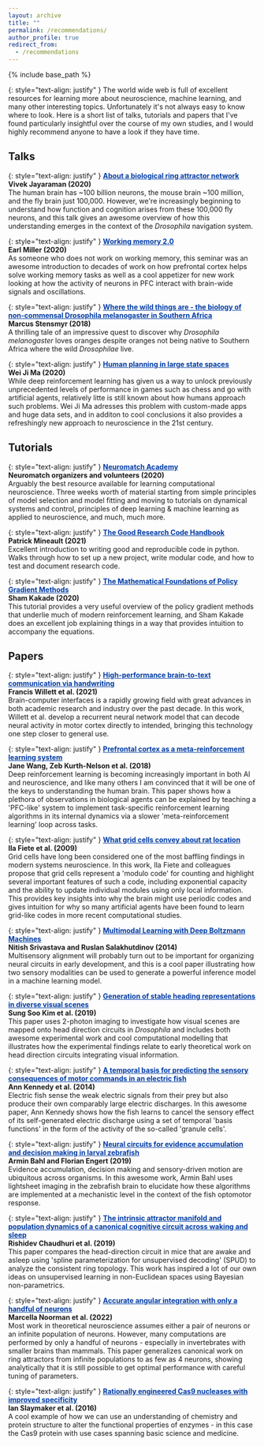 ```yaml
---
layout: archive
title: ""
permalink: /recommendations/
author_profile: true
redirect_from:
  - /recommendations
---
```


{% include base_path %}

<head>
<style>
a.rec:link {
  color: #003CA4;
  background-color: transparent;
  text-decoration: underline;
  font-weight:bold;
}
a.rec:visited {
  color: #003CA4;
  background-color: transparent;
  text-decoration: underline;
  font-weight:bold;
}
</style>
</head>

{: style="text-align: justify" }
The world wide web is full of excellent resources for learning more about neuroscience, machine learning, and many other interesting topics.
Unfortunately it's not always easy to know where to look.
Here is a short list of talks, tutorials and papers that I've found particularly insightful over the course of my own studies, and I would highly recommend anyone to have a look if they have time.

## Talks

{: style="text-align: justify" }
<a class="rec" href="https://www.youtube.com/watch?v=E29uad2FUVE&t=280s">About a biological ring attractor network</a><br>
<b>Vivek Jayaraman (2020)</b><br>
The human brain has ~100 billion neurons, the mouse brain ~100 million, and the fly brain just 100,000. However, we're increasingly beginning to understand how function and cognition arises from these 100,000 fly neurons, and this talk gives an awesome overview of how this understanding emerges in the context of the <i>Drosophila</i> navigation system.

{: style="text-align: justify" }
<a class="rec" href="https://bcs.mit.edu/news-events/media/seminar-earl-miller-working-memory-20">Working memory 2.0</a><br>
<b>Earl Miller (2020)</b><br>
As someone who does not work on working memory, this seminar was an awesome introduction to decades of work on how prefrontal cortex helps solve working memory tasks as well as a cool appetizer for new work looking at how the activity of neurons in PFC interact with brain-wide signals and oscillations.

{: style="text-align: justify" }
<a class="rec" href="http://online.kitp.ucsb.edu/online/snav18/stensmyr/">Where the wild things are - the biology of non-commensal Drosophila melanogaster in Southern Africa</a><br>
<b>Marcus Stensmyr (2018)</b><br>
A thrilling tale of an impressive quest to discover why <i>Drosophila melanogaster</i> loves oranges despite oranges not being native to Southern Africa where the wild <i>Drosophilae</i> live.

{: style="text-align: justify" }
<a class="rec" href="https://www.youtube.com/watch?v=55Wse17mXwQ&t=2851s">Human planning in large state spaces</a><br>
<b>Wei Ji Ma (2020)</b><br>
While deep reinforcement learning has given us a way to unlock previously unprecedented levels of performance in games such as chess and go with artificial agents, relatively litte is still known about how humans approach such problems. Wei Ji Ma adresses this problem with custom-made apps and huge data sets, and in additon to cool conclusions it also provides a refreshingly new approach to neuroscience in the 21st century.

## Tutorials

{: style="text-align: justify" }
<a class="rec" href="https://www.neuromatchacademy.org/syllabus">Neuromatch Academy</a><br>
<b>Neuromatch organizers and volunteers (2020)</b><br>
Arguably the best resource available for learning computational neuroscience.
Three weeks worth of material starting from simple principles of model selection and model fitting and moving to tutorials on dynamical systems and control, principles of deep learning & machine learning as applied to neuroscience, and much, much more.

{: style="text-align: justify" }
<a class="rec" href="https://goodresearch.dev/">The Good Research Code Handbook</a><br>
<b>Patrick Mineault (2021)</b><br>
Excellent introduction to writing good and reproducible code in python.
Walks through how to set up a new project, write modular code, and how to test and document research code.

{: style="text-align: justify" }
<a class="rec" href="http://statisticalml.stat.columbia.edu/event/tutorials-on-reinforcement-learning/">The Mathematical Foundations of Policy Gradient Methods</a><br>
<b>Sham Kakade (2020)</b><br>
This tutorial provides a very useful overview of the policy gradient methods that underlie much of modern reinforcement learning, and Sham Kakade does an excellent job explaining things in a way that provides intuition to accompany the equations.

## Papers

{: style="text-align: justify" }
<a class="rec" href="https://www.nature.com/articles/s41586-021-03506-2">High-performance brain-to-text communication via handwriting</a><br>
<b>Francis Willett et al. (2021)</b><br>
Brain-computer interfaces is a rapidly growing field with great advances in both academic research and industry over the past decade.
In this work, Willett et al. develop a recurrent neural network model that can decode neural activity in motor cortex directly to intended, bringing this technology one step closer to general use.

{: style="text-align: justify" }
<a class="rec" href="https://www.nature.com/articles/s41593-018-0147-8#Abs1">Prefrontal cortex as a meta-reinforcement learning system</a><br>
<b>Jane Wang, Zeb Kurth-Nelson et al. (2018)</b><br>
Deep reinforcement learning is becoming increasingly important in both AI and neuroscience, and like many others I am convinced that it will be one of the keys to understanding the human brain. This paper shows how a plethora of observations in biological agents can be explained by teaching a 'PFC-like' system to implement task-specific reinforcement learning algorithms in its internal dynamics via a slower 'meta-reinforcement learning' loop across tasks.

{: style="text-align: justify" }
<a class="rec" href="https://www.nature.com/articles/s41593-018-0147-8#Abs1">What grid cells convey about rat location</a><br>
<b>Ila Fiete et al. (2009)</b><br>
Grid cells have long been considered one of the most baffling findings in modern systems neuroscience. In this work, Ila Fiete and colleagues propose that grid cells represent a 'modulo code' for counting and highlight several important features of such a code, including exponential capacity and the ability to update individual modules using only local information. This provides key insights into why the brain might use periodic codes and gives intuition for why so many artificial agents have been found to learn grid-like codes in more recent computational studies.

{: style="text-align: justify" }
<a class="rec" href="http://jmlr.org/papers/volume15/srivastava14b/srivastava14b.pdf">Multimodal Learning with Deep Boltzmann Machines</a><br>
<b>Nitish Srivastava and Ruslan Salakhutdinov (2014)</b><br>
Multisensory alignment will probably turn out to be important for organizing neural circuits in early development, and this is a cool paper illustrating how two sensory modalities can be used to generate a powerful inference model in a machine learning model.

{: style="text-align: justify" }
<a class="rec" href="https://www.nature.com/articles/s41586-019-1767-1">Generation of stable heading representations in diverse visual scenes</a><br>
<b>Sung Soo Kim et al. (2019)</b><br>
This paper uses 2-photon imaging to investigate how visual scenes are mapped onto head direction circuits in <i>Drosophila</i> and includes both awesome experimental work and cool computational modelling that illustrates how the experimental findings relate to early theoretical work on head direction circuits integrating visual information.

{: style="text-align: justify" }
<a class="rec" href="https://www.nature.com/articles/nn.3650">A temporal basis for predicting the sensory consequences of motor commands in an electric fish</a><br>
<b>Ann Kennedy et al. (2014)</b><br>
Electric fish sense the weak electric signals from their prey but also produce their own comparably large electric discharges. In this awesome paper, Ann Kennedy shows how the fish learns to cancel the sensory effect of its self-generated electric discharge using a set of temporal 'basis functions' in the form of the activity of the so-called 'granule cells'.

{: style="text-align: justify" }
<a class="rec" href="https://www.nature.com/articles/s41593-019-0534-9">Neural circuits for evidence accumulation and decision making in larval zebrafish</a><br>
<b>Armin Bahl and Florian Engert (2019)</b><br>
Evidence accumulation, decision making and sensory-driven motion are ubiquitous across organisms. In this awesome work, Armin Bahl uses lightsheet imaging in the zebrafish brain to elucidate how these algorithms are implemented at a mechanistic level in the context of the fish optomotor response.

{: style="text-align: justify" }
<a class="rec" href="https://www.nature.com/articles/s41593-019-0460-x">The intrinsic attractor manifold and population dynamics of a canonical cognitive circuit across waking and sleep</a><br>
<b>Rishidev Chaudhuri et al. (2019)</b><br>
This paper compares the head-direction circuit in mice that are awake and asleep using 'spline parameterization for unsupervised decoding' (SPUD) to analyze the consistent ring topology. This work has inspired a lot of our own ideas on unsupervised learning in non-Euclidean spaces using Bayesian non-parametrics.

{: style="text-align: justify" }
<a class="rec" href="https://www.biorxiv.org/content/10.1101/2022.05.23.493052v1">Accurate angular integration with only a handful of neurons</a><br>
<b>Marcella Noorman et al. (2022)</b><br>
Most work in theoretical neuroscience assumes either a pair of neurons or an infinite population of neurons.
However, many computations are performed by only a handful of neurons - especially in invertebrates with smaller brains than mammals. This paper generalizes canonical work on ring attractors from infinite populations to as few as 4 neurons, showing analytically that it is still possible to get optimal performance with careful tuning of parameters.

{: style="text-align: justify" }
<a class="rec" href="https://science.sciencemag.org/content/351/6268/84">Rationally engineered Cas9 nucleases with improved specificity</a><br>
<b>Ian Slaymaker et al. (2016)</b><br>
A cool example of how we can use an understanding of chemistry and protein structure to alter the functional properties of enzymes - in this case the Cas9 protein with use cases spanning basic science and medicine.
